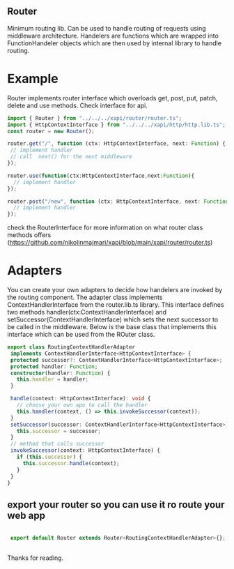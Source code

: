 
## Router

Minimum  routing lib. Can be used to handle routing of requests using middleware architecture. Handelers are functions which are wrapped into FunctionHandeler objects which are then used by internal library to handle routing. 

# Example
Router implements router interface which overloads get, post, put, patch, delete and use methods. Check interface for api. 
```ts
import { Router } from "../../../xapi/router/router.ts";
import { HttpContextInterface } from "../../../xapi/http/http.lib.ts";
const router = new Router();

router.get("/", function (ctx: HttpContextInterface, next: Function) {
 // implement handler
 // call  next() for the next middleware 
});

router.use(function(ctx:HttpContextInterface,next:Function){
  // implement handler
});

router.post("/new", function (ctx: HttpContextInterface, next: Function) {
  // implement handler 
});

```
check the RouterInterface for more information on what router class methods offers (https://github.com/nikolinmajmari/xapi/blob/main/xapi/router/router.ts)

# Adapters 
You can create your own adapters to decide how handelers are invoked by the routing component. The adapter class implements ContextHandlerInterface<HttpContextInterface>
  from the router.lib.ts library. This interface defines two methods handler(ctx:ContextHandlerInterface<HttpContextInterface>) and setSuccessor(ContextHandlerInterface<HttpContextInterface>) which sets the next successor to be called in the middleware. Below is the base class that implements this interface which can be used from the ROuter class. 
  
 ```ts
 export class RoutingContextHandlerAdapter
  implements ContextHandlerInterface<HttpContextInterface> {
  protected successor?: ContextHandlerInterface<HttpContextInterface>;
  protected handler: Function;
  constructor(handler: Function) {
    this.handler = handler;
  }

  handle(context: HttpContextInterface): void {
    // choose your own apo to call the handler 
    this.handler(context, () => this.invokeSuccessor(context));
  }
  setSuccessor(successor: ContextHandlerInterface<HttpContextInterface>): void {
    this.successor = successor;
  }
  // method that calls successor 
  invokeSuccessor(context: HttpContextInterface) {
    if (this.successor) {
      this.successor.handle(context);
    }
  }
} 
  ```

 ## export your router so you can use it ro route your web app 
```ts
 
 export default Router extends Router<RoutingContextHandlerAdapter>{};
 
 ```
 
Thanks for reading. 
 
 
